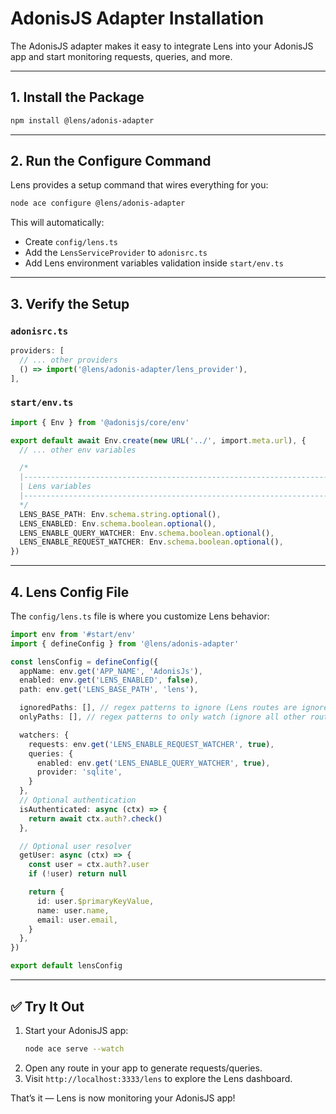 # AdonisJS Adapter Installation

The AdonisJS adapter makes it easy to integrate Lens into your AdonisJS app and start monitoring requests, queries, and more.

---

## 1. Install the Package

```bash
npm install @lens/adonis-adapter
```

---

## 2. Run the Configure Command

Lens provides a setup command that wires everything for you:

```bash
node ace configure @lens/adonis-adapter
```

This will automatically:

- Create `config/lens.ts`
- Add the `LensServiceProvider` to `adonisrc.ts`
- Add Lens environment variables validation inside `start/env.ts`

---

## 3. Verify the Setup

### `adonisrc.ts`
```ts
providers: [
  // ... other providers
  () => import('@lens/adonis-adapter/lens_provider'),
],
```
### `start/env.ts`
```ts
import { Env } from '@adonisjs/core/env'

export default await Env.create(new URL('../', import.meta.url), {
  // ... other env variables

  /*
  |--------------------------------------------------------------------------
  | Lens variables
  |--------------------------------------------------------------------------
  */
  LENS_BASE_PATH: Env.schema.string.optional(),
  LENS_ENABLED: Env.schema.boolean.optional(),
  LENS_ENABLE_QUERY_WATCHER: Env.schema.boolean.optional(),
  LENS_ENABLE_REQUEST_WATCHER: Env.schema.boolean.optional(),
})
```

---

## 4. Lens Config File

The `config/lens.ts` file is where you customize Lens behavior:

```ts
import env from '#start/env'
import { defineConfig } from '@lens/adonis-adapter'

const lensConfig = defineConfig({
  appName: env.get('APP_NAME', 'AdonisJs'),
  enabled: env.get('LENS_ENABLED', false),
  path: env.get('LENS_BASE_PATH', 'lens'),

  ignoredPaths: [], // regex patterns to ignore (Lens routes are ignored by default)
  onlyPaths: [], // regex patterns to only watch (ignore all other routes)

  watchers: {
    requests: env.get('LENS_ENABLE_REQUEST_WATCHER', true),
    queries: {
      enabled: env.get('LENS_ENABLE_QUERY_WATCHER', true),
      provider: 'sqlite',
    }
  },
  // Optional authentication
  isAuthenticated: async (ctx) => {
    return await ctx.auth?.check()
  },

  // Optional user resolver
  getUser: async (ctx) => {
    const user = ctx.auth?.user
    if (!user) return null

    return {
      id: user.$primaryKeyValue,
      name: user.name,
      email: user.email,
    }
  },
})

export default lensConfig
```

---

## ✅ Try It Out

1. Start your AdonisJS app:
   ```bash
   node ace serve --watch
   ```
2. Open any route in your app to generate requests/queries.  
3. Visit `http://localhost:3333/lens` to explore the Lens dashboard.

That’s it — Lens is now monitoring your AdonisJS app!
